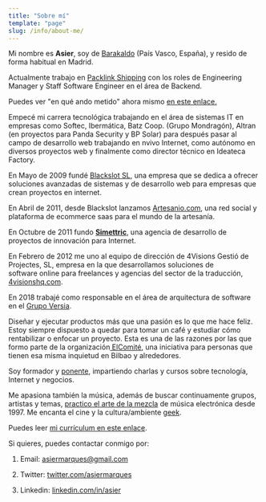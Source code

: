 ```yaml
---
title: "Sobre mí"
template: "page"
slug: /info/about-me/
---
```


Mi nombre es **Asier**, soy de [Barakaldo](http://maps.google.es/maps?q=Barakaldo&hl=es&ie=UTF8&ll=43.2932,-2.988281&spn=11.992083,15.578613&t=h&z=6&iwloc=addr&om=1) (País Vasco, España), y resido de forma habitual en Madrid.

Actualmente trabajo en [Packlink Shipping](https://www.packlink.com/) con los roles de Engineering Manager y Staff Software Engineer en el área de Backend.

Puedes ver "en qué ando metido" ahora mismo [en este enlace.](/info/en-que-ando-metido/)

Empecé mi carrera tecnológica trabajando en el área de sistemas IT en empresas como Softec, Ibermática, Batz Coop. (Grupo Mondragón), Altran (en proyectos para Panda Security y BP Solar) para después pasar al campo de desarrollo web trabajando en nvivo Internet, como autónomo en diversos proyectos web y finalmente como director técnico en Ideateca Factory.

En Mayo de 2009 fundé [Blackslot SL](http://blackslot.com), una empresa que se dedica a ofrecer soluciones avanzadas de sistemas y de desarrollo web para empresas que crean proyectos en internet.

En Abril de 2011, desde Blackslot lanzamos [Artesanio.com](http://artesanio.com), una red social y plataforma de ecommerce saas para el mundo de la artesanía.

En Octubre de 2011 fundo **[Simettric](http://simettric.com)**, una agencia de desarrollo de proyectos de innovación para Internet.

En Febrero de 2012 me uno al equipo de dirección de 4Visions Gestió de Projectes, SL, empresa en la que desarrollamos soluciones de software online para freelances y agencias del sector de la traducción, [4visionshq.com](http://4visionshq.com).

En 2018 trabajé como responsable en el área de arquitectura de software en el [Grupo Versia](https://www.versia.com/). 

Diseñar y ejecutar productos más que una pasión es lo que me hace feliz. Estoy siempre dispuesto a quedar para tomar un café y estudiar cómo rentabilizar o enfocar un proyecto. Esta es una de las razones por las que formo parte de la organización[ ElComité](http://elcomite.net), una iniciativa para personas que tienen esa misma inquietud en Bilbao y alrededores.

Soy formador y [ponente](http://es.slideshare.net/asiermarques), impartiendo charlas y cursos sobre tecnología, Internet y negocios.

Me apasiona también la música, además de buscar continuamente grupos, artistas y temas, [practico el arte de la mezcla](https://www.mixcloud.com/asiermarques) de música electrónica desde 1997. Me encanta el cine y la cultura/ambiente [geek](http://es.wikipedia.org/wiki/Geek).

Puedes leer [mi currículum en este enlace](/info/cv/).

Si quieres, puedes contactar conmigo por:



 	
  1. Email: asiermarques@gmail.com

 	
  2. Twitter: [twitter.com/asiermarques](http://twitter.com/asiermarques)

 	
  3. Linkedin: [linkedin.com/in/asier](http://www.linkedin.com/in/asier)



